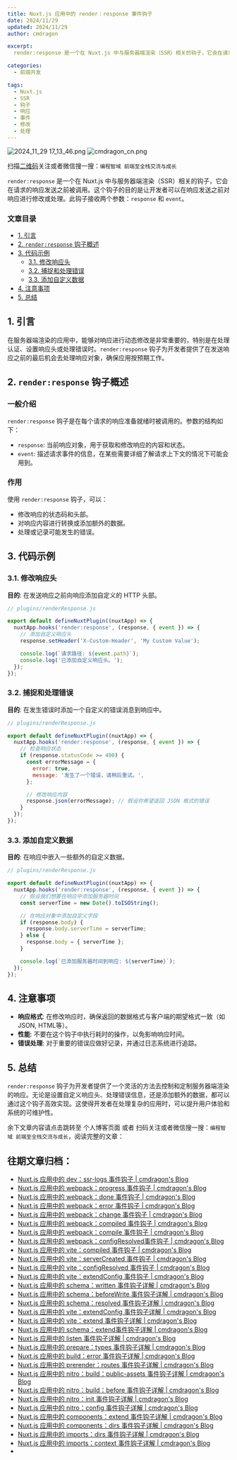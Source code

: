 ```yaml
---
title: Nuxt.js 应用中的 render：response 事件钩子
date: 2024/11/29
updated: 2024/11/29
author: cmdragon

excerpt:
  render:response 是一个在 Nuxt.js 中与服务器端渲染（SSR）相关的钩子，它会在请求的响应发送之前被调用。这个钩子的目的是让开发者可以在响应发送之前对响应进行修改或处理。此钩子接收两个参数：response 和 event。

categories:
  - 前端开发

tags:
  - Nuxt.js
  - SSR
  - 钩子
  - 响应
  - 事件
  - 修改
  - 处理
---
```


<img src="https://static.amd794.com/blog/images/2024_11_29 17_13_46.png@blog" title="2024_11_29 17_13_46.png" alt="2024_11_29 17_13_46.png"/>

<img src="https://static.amd794.com/blog/images/cmdragon_cn.png" title="cmdragon_cn.png" alt="cmdragon_cn.png"/>


扫描[二维码](https://static.amd794.com/blog/images/cmdragon_cn.png)关注或者微信搜一搜：`编程智域 前端至全栈交流与成长`

`render:response` 是一个在 Nuxt.js 中与服务器端渲染（SSR）相关的钩子，它会在请求的响应发送之前被调用。这个钩子的目的是让开发者可以在响应发送之前对响应进行修改或处理。此钩子接收两个参数：`response` 和 `event`。

### 文章目录

- [1. 引言](#1-引言)
- [2. `render:response` 钩子概述](#2-renderresponse-钩子概述)
- [3. 代码示例](#3-代码示例)
  - [3.1. 修改响应头](#31-修改响应头)
  - [3.2. 捕捉和处理错误](#32-捕捉和处理错误)
  - [3.3. 添加自定义数据](#33-添加自定义数据)
- [4. 注意事项](#4-注意事项)
- [5. 总结](#5-总结)

## 1. 引言

在服务器端渲染的应用中，能够对响应进行动态修改是非常重要的，特别是在处理认证、设置响应头或处理错误时。`render:response` 钩子为开发者提供了在发送响应之前的最后机会去处理响应对象，确保应用按预期工作。

## 2. `render:response` 钩子概述

### 一般介绍

`render:response` 钩子是在每个请求的响应准备就绪时被调用的。参数的结构如下：
- `response`: 当前响应对象，用于获取和修改响应的内容和状态。
- `event`: 描述请求事件的信息，在某些需要详细了解请求上下文的情况下可能会用到。

### 作用

使用 `render:response` 钩子，可以：
- 修改响应的状态码和头部。
- 对响应内容进行转换或添加额外的数据。
- 处理或记录可能发生的错误。

## 3. 代码示例

### 3.1. 修改响应头

**目的**: 在发送响应之前向响应添加自定义的 HTTP 头部。

```javascript
// plugins/renderResponse.js

export default defineNuxtPlugin((nuxtApp) => {
  nuxtApp.hooks('render:response', (response, { event }) => {
    // 添加自定义响应头
    response.setHeader('X-Custom-Header', 'My Custom Value');

    console.log(`请求路径: ${event.path}`);
    console.log('已添加自定义响应头。');
  });
});
```

### 3.2. 捕捉和处理错误

**目的**: 在发生错误时添加一个自定义的错误消息到响应中。

```javascript
// plugins/renderResponse.js

export default defineNuxtPlugin((nuxtApp) => {
  nuxtApp.hooks('render:response', (response, { event }) => {
    // 检查响应状态
    if (response.statusCode >= 400) {
      const errorMessage = {
        error: true,
        message: '发生了一个错误，请稍后重试。',
      };

      // 修改响应内容
      response.json(errorMessage); // 假设你希望返回 JSON 格式的错误
    }
  });
});
```

### 3.3. 添加自定义数据

**目的**: 在响应中嵌入一些额外的自定义数据。

```javascript
// plugins/renderResponse.js

export default defineNuxtPlugin((nuxtApp) => {
  nuxtApp.hooks('render:response', (response, { event }) => {
    // 假设我们想要在响应中添加服务器时间
    const serverTime = new Date().toISOString();

    // 在响应对象中添加自定义字段
    if (response.body) {
      response.body.serverTime = serverTime;
    } else {
      response.body = { serverTime };
    }

    console.log(`已添加服务器时间到响应: ${serverTime}`);
  });
});
```

## 4. 注意事项

- **响应格式**: 在修改响应时，确保返回的数据格式与客户端的期望格式一致（如 JSON, HTML等）。
- **性能**: 不要在这个钩子中执行耗时的操作，以免影响响应时间。
- **错误处理**: 对于重要的错误应做好记录，并通过日志系统进行追踪。

## 5. 总结

`render:response` 钩子为开发者提供了一个灵活的方法去控制和定制服务器端渲染的响应。无论是设置自定义响应头、处理错误信息，还是添加额外的数据，都可以通过这个钩子高效实现。这使得开发者在处理复杂的应用时，可以提升用户体验和系统的可维护性。

余下文章内容请点击跳转至 个人博客页面 或者 扫码关注或者微信搜一搜：`编程智域 前端至全栈交流与成长`，阅读完整的文章：

## 往期文章归档：

- [Nuxt.js 应用中的 dev：ssr-logs 事件钩子 | cmdragon's Blog](https://blog.cmdragon.cn/posts/1b63f35eebe8/)
- [Nuxt.js 应用中的 webpack：progress 事件钩子 | cmdragon's Blog](https://blog.cmdragon.cn/posts/533d23bcbe61/)
- [Nuxt.js 应用中的 webpack：done 事件钩子 | cmdragon's Blog](https://blog.cmdragon.cn/posts/3e8fa49cbd4b/)
- [Nuxt.js 应用中的 webpack：error 事件钩子 | cmdragon's Blog](https://blog.cmdragon.cn/posts/0fb47ad58e14/)
- [Nuxt.js 应用中的 webpack：change 事件钩子 | cmdragon's Blog](https://blog.cmdragon.cn/posts/43a57e843f48/)
- [Nuxt.js 应用中的 webpack：compiled 事件钩子 | cmdragon's Blog](https://blog.cmdragon.cn/posts/0b6ec5ce3d59/)
- [Nuxt.js 应用中的 webpack：compile 事件钩子 | cmdragon's Blog](https://blog.cmdragon.cn/posts/7336c7f0809e/)
- [Nuxt.js 应用中的 webpack：configResolved事件钩子 | cmdragon's Blog](https://blog.cmdragon.cn/posts/afe62aeeaf6f/)
- [Nuxt.js 应用中的 vite：compiled 事件钩子 | cmdragon's Blog](https://blog.cmdragon.cn/posts/973541933f38/)
- [Nuxt.js 应用中的 vite：serverCreated 事件钩子 | cmdragon's Blog](https://blog.cmdragon.cn/posts/ab7710befd8e/)
- [Nuxt.js 应用中的 vite：configResolved 事件钩子 | cmdragon's Blog](https://blog.cmdragon.cn/posts/1266785cead8/)
- [Nuxt.js 应用中的 vite：extendConfig 事件钩子 | cmdragon's Blog](https://blog.cmdragon.cn/posts/e1ea2c9a1566/)
- [Nuxt.js 应用中的 schema：written 事件钩子详解 | cmdragon's Blog](https://blog.cmdragon.cn/posts/11121d82a55c/)
- [Nuxt.js 应用中的 schema：beforeWrite 事件钩子详解 | cmdragon's Blog](https://blog.cmdragon.cn/posts/14f648e6cb9f/)
- [Nuxt.js 应用中的 schema：resolved 事件钩子详解 | cmdragon's Blog](https://blog.cmdragon.cn/posts/c343331f3f06/)
- [Nuxt.js 应用中的 vite：extendConfig 事件钩子详解 | cmdragon's Blog](https://blog.cmdragon.cn/posts/5ea147f7e6ee/)
- [Nuxt.js 应用中的 vite：extend 事件钩子详解 | cmdragon's Blog](https://blog.cmdragon.cn/posts/76f8905ddea2/)
- [Nuxt.js 应用中的 schema：extend事件钩子详解 | cmdragon's Blog](https://blog.cmdragon.cn/posts/271e7f413d3a/)
- [Nuxt.js 应用中的 listen 事件钩子详解 | cmdragon's Blog](https://blog.cmdragon.cn/posts/bfdfe1fbb4cc/)
- [Nuxt.js 应用中的 prepare：types 事件钩子详解 | cmdragon's Blog](https://blog.cmdragon.cn/posts/a893a1ffa34a/)
- [Nuxt.js 应用中的 build：error 事件钩子详解 | cmdragon's Blog](https://blog.cmdragon.cn/posts/6ea046edf756/)
- [Nuxt.js 应用中的 prerender：routes 事件钩子详解 | cmdragon's Blog](https://blog.cmdragon.cn/posts/925363b7ba91/)
- [Nuxt.js 应用中的 nitro：build：public-assets 事件钩子详解 | cmdragon's Blog](https://blog.cmdragon.cn/posts/e3ab63fec9ce/)
- [Nuxt.js 应用中的 nitro：build：before 事件钩子详解 | cmdragon's Blog](https://blog.cmdragon.cn/posts/1c70713c402c/)
- [Nuxt.js 应用中的 nitro：init 事件钩子详解 | cmdragon's Blog](https://blog.cmdragon.cn/posts/8122bb43e5c6/)
- [Nuxt.js 应用中的 nitro：config 事件钩子详解 | cmdragon's Blog](https://blog.cmdragon.cn/posts/61ef115005d4/)
- [Nuxt.js 应用中的 components：extend 事件钩子详解 | cmdragon's Blog](https://blog.cmdragon.cn/posts/f1df4f41c9a9/)
- [Nuxt.js 应用中的 components：dirs 事件钩子详解 | cmdragon's Blog](https://blog.cmdragon.cn/posts/0f896139298c/)
- [Nuxt.js 应用中的 imports：dirs 事件钩子详解 | cmdragon's Blog](https://blog.cmdragon.cn/posts/ddb970c3c508/)
- [Nuxt.js 应用中的 imports：context 事件钩子详解 | cmdragon's Blog](https://blog.cmdragon.cn/posts/95d21c3b16f6/)
-

